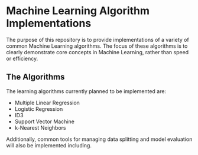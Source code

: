 # Machine Learning Algorithm Implementations

The purpose of this repository is to provide implementations of a variety of common Machine Learning algorithms. The focus of these algorithms is to clearly demonstrate core concepts in Machine Learning, rather than speed or efficiency. 

## The Algorithms
The learning algorithms currently planned to be implemented are:
- Multiple Linear Regression
- Logistic Regression
- ID3
- Support Vector Machine
- k-Nearest Neighbors

Additionally, common tools for managing data splitting and model evaluation will also be implemented including.